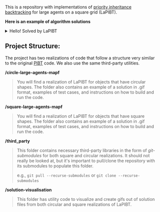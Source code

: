 This is a repository with implementations of [priority inheritance backtracking](https://kei18.github.io/pibt2/) for large agents on a square grid (LaPIBT).

**Here is an example of algorithm solutions**

<details>
<summary>Hello! Solved by LaPIBT</summary>
<br/>
<div class="image-container">
    <img style="display: none;" id="spinner" src="solution-visualisation/videos/hello.gif"/>
</div>  
</details>

## Project Structure:
The project has two realizations of code that follow a structure very similar to the original [PIBT](https://github.com/Kei18/pibt2) code. We also use the same third-party utilities.

**/circle-large-agents-mapf**

> You will find a realization of LaPIBT for objects that have circular shapes. The folder also contains an example of a solution in .gif format, examples of test cases, and instructions on how to build and run the code.

**/square-large-agents-mapf**

> You will find a realization of LaPIBT for objects that have square shapes. The folder also contains an example of a solution in .gif format, examples of test cases, and instructions on how to build and run the code.

**/third_party**

> This folder contains necessary third-party libraries in the form of _git-submodules_ for both square and circular realizations. It should not really be looked at, but it's important to pull/clone the repository with its submodules to populate this folder.
>
> e.g., `git pull --recurse-submodules` or `git clone --recurse-submodules`

**/solution-visualisation**

> This folder has utility code to visualize and create gifs out of solution files from both circular and square realizations of LaPIBT.
